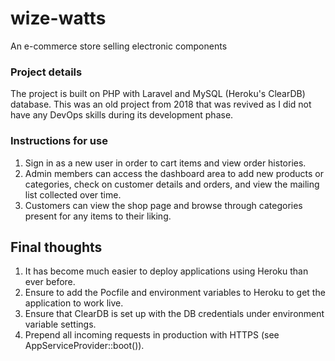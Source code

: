 # wize-watts
An e-commerce store selling electronic components

### Project details
The project is built on PHP with Laravel and MySQL (Heroku's ClearDB) database. This was an old project from 2018 that was revived as I did not have any DevOps skills during its development phase.

### Instructions for use
1. Sign in as a new user in order to cart items and view order histories.
2. Admin members can access the dashboard area to add new products or categories, check on customer details and orders, and view the mailing list collected over time.
3. Customers can view the shop page and browse through categories present for any items to their liking.

## Final thoughts
1. It has become much easier to deploy applications using Heroku than ever before.
2. Ensure to add the Pocfile and environment variables to Heroku to get the application to work live.
3. Ensure that ClearDB is set up with the DB credentials under environment variable settings.
4. Prepend all incoming requests in production with HTTPS (see AppServiceProvider::boot()).
